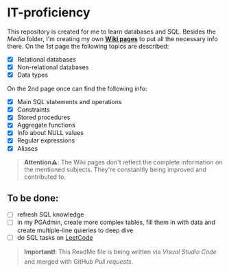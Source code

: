 # IT-proficiency
This repository is created for me to learn databases and SQL. Besides the *Media* folder, I'm creating my own [**Wiki pages**](https://github.com/AnastasiaZaiceva/IT-proficiency/wiki) to put all the necessary info there. 
On the 1st page the following topics are described:
- [x] Relational databases
- [x] Non-relational databases
- [x] Data types

On the 2nd page once can find the following info:
- [x] Main SQL statements and operations
- [x] Constraints
- [x] Stored procedures
- [x] Aggregate functions
- [x] Info about NULL values
- [x] Regular expressions
- [x] Aliases

> **Attention⚠️**: The Wiki pages don't reflect the complete information on the mentioned subjects. They're constanltly being improved and contributed to. 

## To be done:
- [ ] refresh SQL knowledge
- [ ] in my PGAdmin, create more complex tables, fill them in with data and create multiple-line quieries to deep dive
- [ ] do SQL tasks on [LeetCode](https://leetcode.com/tag/database/) 

> **Important❗**: This ReadMe file is being written via *Visual Studio Code* and merged with GitHub *Pull requests*.
